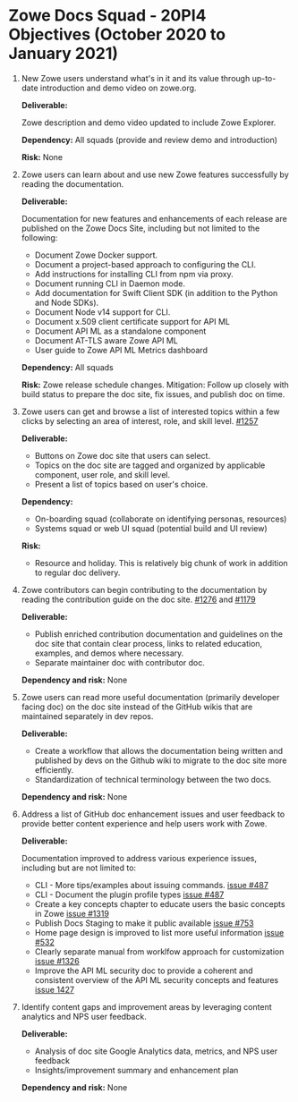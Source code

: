 # Zowe Docs Squad - 20PI4 Objectives (October 2020 to January 2021)

1. New Zowe users understand what's in it and its value through up-to-date introduction and demo video on zowe.org. 
   
   **Deliverable:**
   
   Zowe description and demo video updated to include Zowe Explorer. 
   
   **Dependency:** All squads (provide and review demo and introduction)
   
   **Risk:** None

1. Zowe users can learn about and use new Zowe features successfully by reading the documentation. 
   
   **Deliverable:** 
   
   Documentation for new features and enhancements of each release are published on the Zowe Docs Site, including but not limited to the following:
   - Document Zowe Docker support.
   - Document a project-based approach to configuring the CLI.
   - Add instructions for installing CLI from npm via proxy.
   - Document running CLI in Daemon mode. 
   - Add documentation for Swift Client SDK (in addition to the Python and Node SDKs).
   - Document Node v14 support for CLI.
   - Document x.509 client certificate support for API ML
   - Document API ML as a standalone component
   - Document AT-TLS aware Zowe API ML
   - User guide to Zowe API ML Metrics dashboard

   **Dependency:** All squads

   **Risk:** Zowe release schedule changes. Mitigation: Follow up closely with build status to prepare the doc site, fix issues, and publish doc on time. 

1. Zowe users can get and browse a list of interested topics within a few clicks by selecting an area of interest, role, and skill level. [#1257](https://github.com/zowe/docs-site/issues/1257)
   
   **Deliverable:** 
   - Buttons on Zowe doc site that users can select. 
   - Topics on the doc site are tagged and organized by applicable component, user role, and skill level. 
   - Present a list of topics based on user's choice.

   **Dependency:** 
   - On-boarding squad (collaborate on identifying personas, resources)
   - Systems squad or web UI squad (potential build and UI review)

   **Risk:**
   - Resource and holiday. This is relatively big chunk of work in addition to regular doc delivery.

1. Zowe contributors can begin contributing to the documentation by reading the contribution guide on the doc site. [#1276](https://github.com/zowe/docs-site/issues/1276) and [#1179](https://github.com/zowe/docs-site/issues/1179)
   
   **Deliverable:** 
   - Publish enriched contribution documentation and guidelines on the doc site that contain clear process, links to related education, examples, and demos where necessary.
   - Separate maintainer doc with contributor doc. 

   **Dependency and risk:** None

1. Zowe users can read more useful documentation (primarily developer facing doc) on the doc site instead of the GitHub wikis that are maintained separately in dev repos. 
   
   **Deliverable:**
   - Create a workflow that allows the documentation being written and published by devs on the Github wiki to migrate to the doc site more efficiently.
   - Standardization of technical terminology between the two docs. 

   **Dependency and risk:** None
   
1. Address a list of GitHub doc enhancement issues and user feedback to provide better content experience and help users work with Zowe. 
   
   **Deliverable:**  

   Documentation improved to address various experience issues, including but are not limited to: 
   - CLI - More tips/examples about issuing commands. [issue #487](https://github.com/zowe/docs-site/issues/487)
   - CLI - Document the plugin profile types [issue #487](https://github.com/zowe/docs-site/issues/487)
   - Create a key concepts chapter to educate users the basic concepts in Zowe [issue #1319](https://github.com/zowe/docs-site/issues/1319)
   - Publish Docs Staging to make it public available [issue #753](https://github.com/zowe/docs-site/issues/753)
   - Home page design is improved to list more useful information [issue #532](https://github.com/zowe/docs-site/issues/532)
   - Clearly separate manual from worklfow approach for customization [issue #1326](https://github.com/zowe/docs-site/issues/1326)
   - Improve the API ML security doc to provide a coherent and consistent overview of the API ML security concepts and features  [issue 1427](https://github.com/zowe/docs-site/issues/1427) 
   
1. Identify content gaps and improvement areas by leveraging content analytics and NPS user feedback.

   **Deliverable:**
   - Analysis of doc site Google Analytics data, metrics, and NPS user feedback
   - Insights/improvement summary and enhancement plan
   
   **Dependency and risk:** None
